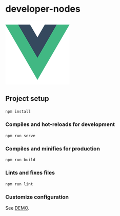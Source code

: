 # developer-nodes

<img src="src/assets/logo.png" alt="vueImg"/>

## Project setup
`
npm install
`

### Compiles and hot-reloads for development
``
npm run serve
``

### Compiles and minifies for production
````
npm run build
````

### Lints and fixes files
```
npm run lint
```

### Customize configuration
See [DEMO](http://localhost:3000).
